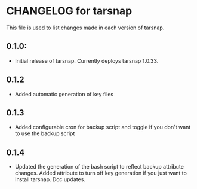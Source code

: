 # CHANGELOG for tarsnap

This file is used to list changes made in each version of tarsnap.

## 0.1.0:

* Initial release of tarsnap. Currently deploys tarsnap 1.0.33.

## 0.1.2

* Added automatic generation of key files

## 0.1.3

* Added configurable cron for backup script and toggle if you don't want to use the backup script

## 0.1.4

* Updated the generation of the bash script to reflect backup attribute changes. Added attribute
to turn off key generation if you just want to install tarsnap. Doc updates.
